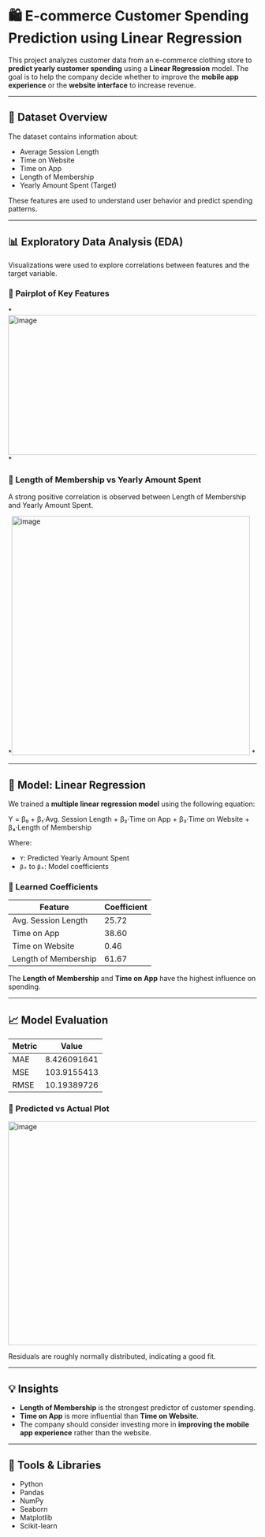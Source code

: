 # 🛍️ E-commerce Customer Spending Prediction using Linear Regression

This project analyzes customer data from an e-commerce clothing store to **predict yearly customer spending** using a **Linear Regression** model. The goal is to help the company decide whether to improve the **mobile app experience** or the **website interface** to increase revenue.

---

## 📂 Dataset Overview

The dataset contains information about:

- Average Session Length
- Time on Website
- Time on App
- Length of Membership
- Yearly Amount Spent (Target)

These features are used to understand user behavior and predict spending patterns.

---

## 📊 Exploratory Data Analysis (EDA)

Visualizations were used to explore correlations between features and the target variable.

### 🔹 Pairplot of Key Features

*<img width="995" height="284" alt="image" src="https://github.com/user-attachments/assets/ab0c758e-dbbc-49f6-a998-7aed66de8c3c" />
*

### 🔹 Length of Membership vs Yearly Amount Spent

A strong positive correlation is observed between Length of Membership and Yearly Amount Spent.

*<img width="483" height="485" alt="image" src="https://github.com/user-attachments/assets/9542896e-0118-404a-ba33-d946bfef3b7c" />
*

---

## 🧠 Model: Linear Regression

We trained a **multiple linear regression model** using the following equation:

Y = β₀ + β₁·Avg. Session Length + β₂·Time on App + β₃·Time on Website + β₄·Length of Membership


Where:
- `Y`: Predicted Yearly Amount Spent  
- `β₀` to `β₄`: Model coefficients

### 📌 Learned Coefficients

| Feature               | Coefficient |
|-----------------------|-------------|
| Avg. Session Length   | 25.72       |
| Time on App           | 38.60       |
| Time on Website       | 0.46        |
| Length of Membership  | 61.67       |

The **Length of Membership** and **Time on App** have the highest influence on spending.

---

## 📈 Model Evaluation

| Metric         | Value       |
|----------------|-------------|
| MAE            | 8.426091641 |
| MSE            | 103.9155413 |
| RMSE           | 10.19389726 |

### 🔹 Predicted vs Actual Plot

<img width="565" height="454" alt="image" src="https://github.com/user-attachments/assets/40bf6c8f-ef5a-468e-bbda-f1a8a766bd96" />


Residuals are roughly normally distributed, indicating a good fit.

---

## 💡 Insights

- **Length of Membership** is the strongest predictor of customer spending.
- **Time on App** is more influential than **Time on Website**.
- The company should consider investing more in **improving the mobile app experience** rather than the website.

---

## 🧰 Tools & Libraries

- Python
- Pandas
- NumPy
- Seaborn
- Matplotlib
- Scikit-learn



